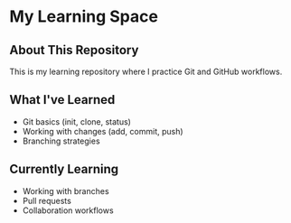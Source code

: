 # My Learning Space

## About This Repository
This is my learning repository where I practice Git and GitHub workflows.

## What I've Learned
- Git basics (init, clone, status)
- Working with changes (add, commit, push)
- Branching strategies

## Currently Learning
- Working with branches
- Pull requests
- Collaboration workflows